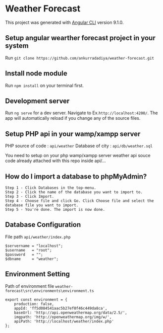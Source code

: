 # Weather Forecast

This project was generated with [Angular CLI](https://github.com/angular/angular-cli) version 9.1.0.

## Setup angular wearther forecast project in your system

Run `git clone https://github.com/ankurradadiya/weather-forecast.git`

## Install node module

Run `npm install` on your terminal first.

## Development server

Run `ng serve` for a dev server. Navigate to Ex.`http://localhost:4200/`. The app will automatically reload if you change any of the source files.


## Setup PHP api in your wamp/xampp server

PHP source of code : `api/weather`
Database of city : `api/db/weather.sql`

You need to setup on your php wamp/xampp server weather api souce code already attached with this repo inside api/...


## How do I import a database to phpMyAdmin?

```
Step 1 - Click Databases in the top-menu.
Step 2 - Click the name of the database you want to import to.
Step 3 - Click Import.
Step 4 - Choose file and click Go. Click Choose file and select the database file you want to import.
Step 5 - You're done. The import is now done.
```

## Database Configuration

File path `api/weather/index.php`

```
$servername = "localhost";
$username   = "root";
$password   = "";
$dbname     = "weather";
``` 


## Environment Setting

Path of environment file `weather-forecast\src\environments\environment.ts`

```
export const environment = {
    production: false,
    appId: 'ff5d084541aac5b27ef0f46c449da8ca',
    baseUrl: 'http://api.openweathermap.org/data/2.5/',
    imgpath: 'http://openweathermap.org/img/w/',
    apiPath: 'http://localhost/weather/index.php'
};
``` 

